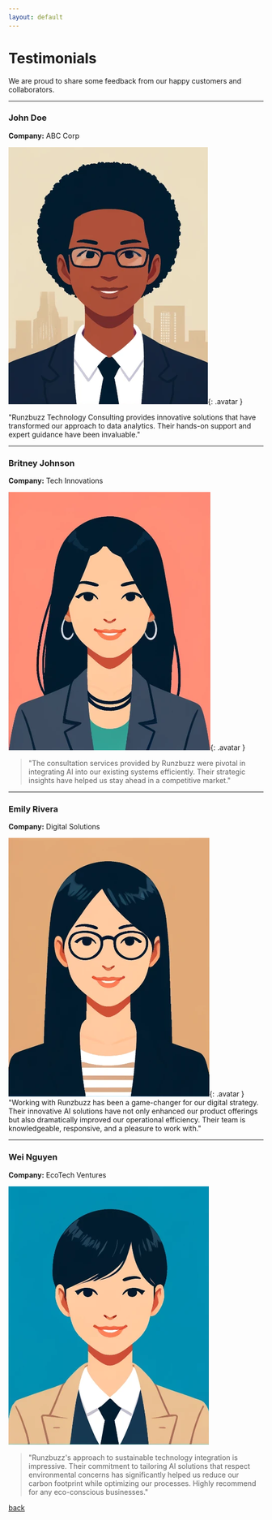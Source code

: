 ```yaml
---
layout: default
---
```


# Testimonials

We are proud to share some feedback from our happy customers and collaborators.

---

### John Doe
**Company:** ABC Corp

![John Doe](./assets/images/avatar_john.webp){: .avatar }

"Runzbuzz Technology Consulting provides innovative solutions that have transformed our approach to data analytics. Their hands-on support and expert guidance have been invaluable."

---

<!--
### Jane Smith
**Company:** XYZ Inc.

![Jane Smith](./assets/images/avatar_john.webp)  

"Their development team is top-notch, and their solutions are always tailored to fit our needs. We've seen significant improvements in our operations thanks to their software."

---
-->

### Britney Johnson
**Company:** Tech Innovations

![Britney Johnson](./assets/images/avatar_britney.webp){: .avatar }


> "The consultation services provided by Runzbuzz were pivotal in integrating AI into our existing systems efficiently. Their strategic insights have helped us stay ahead in a competitive market."

---

### Emily Rivera
**Company:** Digital Solutions

![Emily Rivera](./assets/images/avatar_emily.webp){: .avatar }  "Working with Runzbuzz has been a game-changer for our digital strategy. Their innovative AI solutions have not only enhanced our product offerings but also dramatically improved our operational efficiency. Their team is knowledgeable, responsive, and a pleasure to work with."

---

### Wei Nguyen
**Company:** EcoTech Ventures

![Wei Nguyen](./assets/images/avatar_wei.webp)  

> "Runzbuzz's approach to sustainable technology integration is impressive. Their commitment to tailoring AI solutions that respect environmental concerns has significantly helped us reduce our carbon footprint while optimizing our processes. Highly recommend for any eco-conscious businesses."





[back](./)

